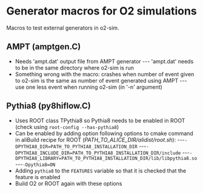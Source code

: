 # Generator macros for O2 simulations

Macros to test external generators in o2-sim.

## AMPT (amptgen.C)
- Needs 'ampt.dat' output file from AMPT generator
--- 'ampt.dat' needs to be in the same directory where o2-sim is run
- Something wrong with the macro: crashes when number of event given to o2-sim is the same as number of event generated using AMPT
--- use one less event when running o2-sim (in '-n' argument)

## Pythia8 (py8hiflow.C)
- Uses ROOT class TPythia8 so Pythia8 needs to be enabled in ROOT (check using `root-config --has-pythia8`)
- Can be enabled by adding option following options to cmake command in aliBuild recipe for ROOT (*PATH_TO_ALICE_DIR/alidist/root.sh*):
---`-DPYTHIA8_DIR=PATH_TO_PYTHIA8_INSTALLATION_DIR`
---`-DPYTHIA8_INCLUDE_DIR=PATH_TO_PYTHIA8_INSTALLATION_DIR/include`
---`-DPYTHIA8_LIBRARY=PATH_TO_PYTHIA8_INSTALLATION_DIR/lib/libpythia8.so`
---`-Dpythia8=ON`
- Adding `pythia8` to the `FEATURES` variable so that it is checked that the feature is enabled
- Build O2 or ROOT again with these options
